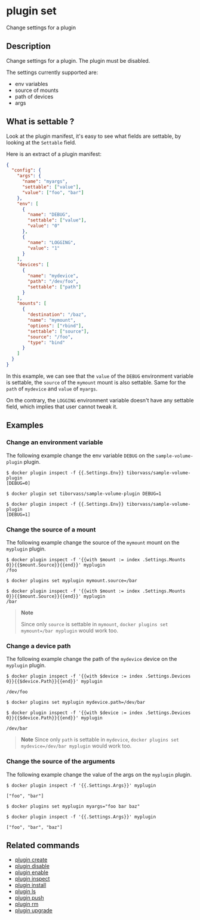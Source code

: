 # plugin set

<!---MARKER_GEN_START-->
Change settings for a plugin


<!---MARKER_GEN_END-->

## Description

Change settings for a plugin. The plugin must be disabled.

The settings currently supported are:
 * env variables
 * source of mounts
 * path of devices
 * args

## What is settable ?

Look at the plugin manifest, it's easy to see what fields are settable,
by looking at the `Settable` field.

Here is an extract of a plugin manifest:

```json
{
  "config": {
    "args": {
      "name": "myargs",
      "settable": ["value"],
      "value": ["foo", "bar"]
    },
    "env": [
      {
        "name": "DEBUG",
        "settable": ["value"],
        "value": "0"
      },
      {
        "name": "LOGGING",
        "value": "1"
      }
    ],
    "devices": [
      {
        "name": "mydevice",
        "path": "/dev/foo",
        "settable": ["path"]
      }
    ],
    "mounts": [
      {
        "destination": "/baz",
        "name": "mymount",
        "options": ["rbind"],
        "settable": ["source"],
        "source": "/foo",
        "type": "bind"
      }
    ]
  }
}
```

In this example, we can see that the `value` of the `DEBUG` environment variable is settable,
the `source` of the `mymount` mount is also settable. Same for the `path` of `mydevice` and `value` of `myargs`.

On the contrary, the `LOGGING` environment variable doesn't have any settable field, which implies that user cannot tweak it.

## Examples

### Change an environment variable

The following example change the env variable `DEBUG` on the
`sample-volume-plugin` plugin.

```console
$ docker plugin inspect -f {{.Settings.Env}} tiborvass/sample-volume-plugin
[DEBUG=0]

$ docker plugin set tiborvass/sample-volume-plugin DEBUG=1

$ docker plugin inspect -f {{.Settings.Env}} tiborvass/sample-volume-plugin
[DEBUG=1]
```

### Change the source of a mount

The following example change the source of the `mymount` mount on
the `myplugin` plugin.

```console
$ docker plugin inspect -f '{{with $mount := index .Settings.Mounts 0}}{{$mount.Source}}{{end}}' myplugin
/foo

$ docker plugins set myplugin mymount.source=/bar

$ docker plugin inspect -f '{{with $mount := index .Settings.Mounts 0}}{{$mount.Source}}{{end}}' myplugin
/bar
```

> **Note**
>
> Since only `source` is settable in `mymount`,
> `docker plugins set mymount=/bar myplugin` would work too.

### Change a device path

The following example change the path of the `mydevice` device on
the `myplugin` plugin.

```console
$ docker plugin inspect -f '{{with $device := index .Settings.Devices 0}}{{$device.Path}}{{end}}' myplugin

/dev/foo

$ docker plugins set myplugin mydevice.path=/dev/bar

$ docker plugin inspect -f '{{with $device := index .Settings.Devices 0}}{{$device.Path}}{{end}}' myplugin

/dev/bar
```

> **Note**
> Since only `path` is settable in `mydevice`,
> `docker plugins set mydevice=/dev/bar myplugin` would work too.

### Change the source of the arguments

The following example change the value of the args on the `myplugin` plugin.

```console
$ docker plugin inspect -f '{{.Settings.Args}}' myplugin

["foo", "bar"]

$ docker plugins set myplugin myargs="foo bar baz"

$ docker plugin inspect -f '{{.Settings.Args}}' myplugin

["foo", "bar", "baz"]
```

## Related commands

* [plugin create](plugin_create.md)
* [plugin disable](plugin_disable.md)
* [plugin enable](plugin_enable.md)
* [plugin inspect](plugin_inspect.md)
* [plugin install](plugin_install.md)
* [plugin ls](plugin_ls.md)
* [plugin push](plugin_push.md)
* [plugin rm](plugin_rm.md)
* [plugin upgrade](plugin_upgrade.md)
